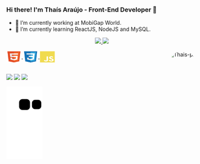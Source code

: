 ### Hi there! I'm Thaís Araújo - Front-End Developer 👋



- 🔭 I’m currently working at MobiGap World.
- 🌱 I’m currently learning ReactJS, NodeJS and MySQL.

<div align="center">
  <a href="https://github.com/thaisaraujosantos">
  <img height="180em" src="https://github-readme-stats.vercel.app/api?username=thaisaraujosantos&show_icons=true&theme=dracula&include_all_commits=true&count_private=true"/>
  <img height="180em" src="https://github-readme-stats.vercel.app/api/top-langs/?username=thaisaraujosantos&layout=compact&langs_count=7&theme=dracula"/>
</div>
<div style="display: inline_block"><br>
  <img align="center" alt="Thais-HTML" height="30" width="40" src="https://raw.githubusercontent.com/devicons/devicon/master/icons/html5/html5-original.svg">
  <img align="center" alt="Thais-CSS" height="30" width="40" src="https://raw.githubusercontent.com/devicons/devicon/master/icons/css3/css3-original.svg">
  <img align="center" alt="Thais-Js" height="30" width="40" src="https://raw.githubusercontent.com/devicons/devicon/master/icons/javascript/javascript-plain.svg">
  <a href="https://picasion.com/"><img align="right" alt="Thais-pic" height="150" style="border-radius:50px;" src="https://i.picasion.com/pic92/1d16cff942ebf07e9508db84aced9c06.gif" alt="https://picasion.com/" /></a><br/><a href="https://picasion.com/"></a>
</div>
  
  ##
 
<div> 
  <a href="https://instagram.com/thaiisaraujjo" target="_blank"><img src="https://img.shields.io/badge/-Instagram-%23E4405F?style=for-the-badge&logo=instagram&logoColor=white" target="_blank"></a>
   <a href = "mailto:thaisaraujo.dev@gmail.com" target="_blank"><img src="https://img.shields.io/badge/-Gmail-%23333?style=for-the-badge&logo=gmail&logoColor=white" target="_blank"></a>
  <a href="https://www.linkedin.com/in/tha%C3%ADs-ara%C3%BAjo-santos-047237235/" target="_blank"><img src="https://img.shields.io/badge/-LinkedIn-%230077B5?style=for-the-badge&logo=linkedin&logoColor=white" target="_blank"></a> 
 
   ![Snake animation](https://github.com/rafaballerini/rafaballerini/blob/output/github-contribution-grid-snake.svg)
 
</div>
